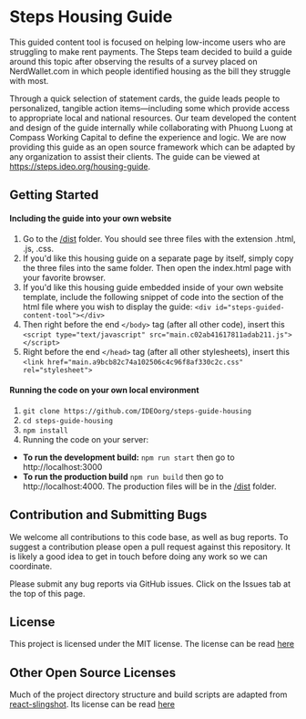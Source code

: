 # Steps Housing Guide

This guided content tool is focused on helping low-income users who are struggling to make rent payments. The Steps team decided to build a guide around this topic after observing the results of a survey placed on NerdWallet.com in which people identified housing as the bill they struggle with most.

Through a quick selection of statement cards, the guide leads people to personalized, tangible action items—including some which provide access to appropriate local and national resources. Our team developed the content and design of the guide internally while collaborating with Phuong Luong at Compass Working Capital to define the experience and logic. We are now providing this guide as an open source framework which can be adapted by any organization to assist their clients. The guide can be viewed at https://steps.ideo.org/housing-guide.

## Getting Started

#### Including the guide into your own website
1. Go to the [/dist](/dist) folder. You should see three files with the extension .html, .js, .css.
2. If you'd like this housing guide on a separate page by itself, simply copy the three files into the same folder. Then open the index.html page with your favorite browser.
3. If you'd like this housing guide embedded inside of your own website template, include the following snippet of code into the section of the html file where you wish to display the guide: `<div id="steps-guided-content-tool"></div>`
4. Then right before the end `</body>` tag (after all other code), insert this `<script type="text/javascript" src="main.c02ab41617811adab211.js"></script>`
5. Right before the end `</head>` tag (after all other stylesheets), insert this `<link href="main.a9bcb82c74a102506c4c96f8af330c2c.css" rel="stylesheet">`

#### Running the code on your own local environment
1. `git clone https://github.com/IDEOorg/steps-guide-housing`
2. `cd steps-guide-housing`
3. `npm install`
4. Running the code on your server:
  * **To run the development build:**
  `npm run start` then go to http://localhost:3000
  * **To run the production build**
  `npm run build` then go to http://localhost:4000. The production files will be in the [/dist](/dist) folder.

## Contribution and Submitting Bugs

We welcome all contributions to this code base, as well as bug reports. To suggest a contribution please open a pull request against this repository. It is likely a good idea to get in touch before doing any work so we can coordinate.

Please submit any bug reports via GitHub issues. Click on the Issues tab at the top of this page.

## License

This project is licensed under the MIT license. The license can be read [here](LICENSE)

## Other Open Source Licenses

Much of the project directory structure and build scripts are adapted from [react-slingshot](https://github.com/coryhouse/react-slingshot). Its license can be read [here](PARTNER-LICENSES)
